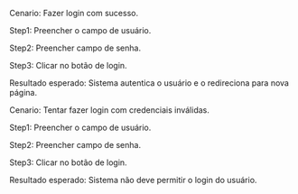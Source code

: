 Cenario: Fazer login com sucesso.

Step1: Preencher o campo de usuário.

Step2: Preencher campo de senha.

Step3: Clicar no botão de login.

Resultado esperado: Sistema autentica o usuário e o redireciona para nova página.


Cenario: Tentar fazer login com credenciais inválidas.

Step1: Preencher o campo de usuário.

Step2: Preencher campo de senha.

Step3: Clicar no botão de login.

Resultado esperado: Sistema não deve permitir o login do usuário.
